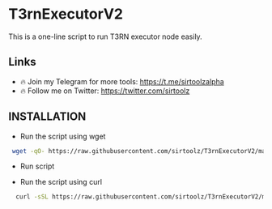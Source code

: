 # T3rnExecutorV2
This is a one-line script to run T3RN executor node easily.

## Links
- 🔥 Join my Telegram for more tools: https://t.me/sirtoolzalpha
- 🔥 Follow me on Twitter: https://twitter.com/sirtoolz

## INSTALLATION

- Run the script using wget
 ```bash
  wget -qO- https://raw.githubusercontent.com/sirtoolz/T3rnExecutorV2/main/install_t3rn.sh | bash
```
- Run script

- Run the script using curl
```bash
  curl -sSL https://raw.githubusercontent.com/sirtoolz/T3rnExecutorV2/main/install_t3rn.sh | bash
```
```

